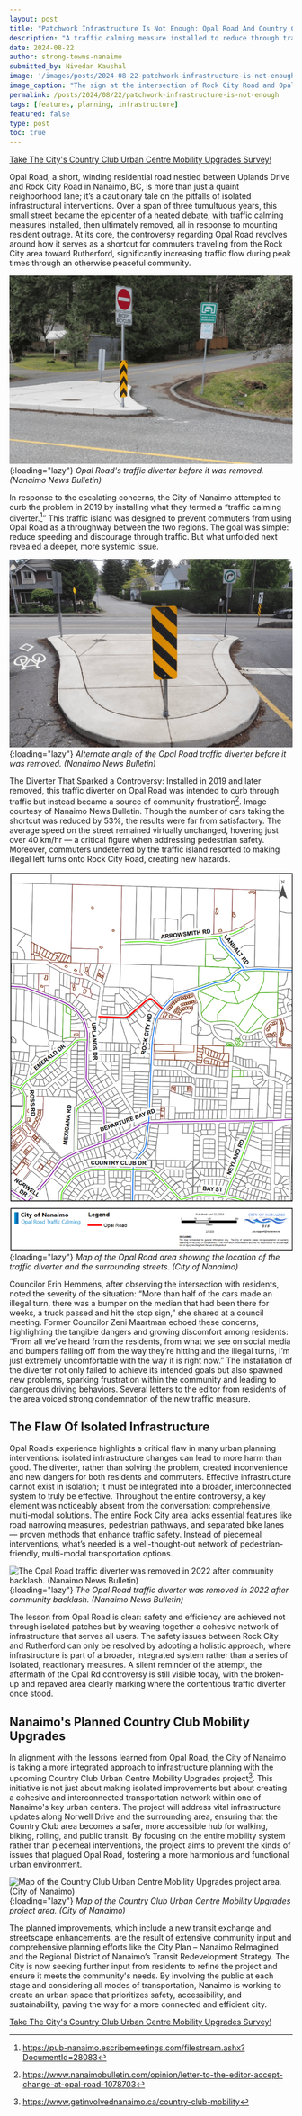 ```yaml
---
layout: post
title: "Patchwork Infrastructure Is Not Enough: Opal Road And Country Club Centre"
description: "A traffic calming measure installed to reduce through traffic inadvertently created new hazards and community frustration, highlighting the need for holistic, interconnected planning. The City of Nanaimo is now applying these lessons to the Country Club Urban Centre Mobility Upgrades project, aiming to create a safer, more integrated transportation network."
date: 2024-08-22
author: strong-towns-nanaimo
submitted_by: Nivedan Kaushal
image: '/images/posts/2024-08-22-patchwork-infrastructure-is-not-enough/rock-city-opal-road-sign.png'
image_caption: "The sign at the intersection of Rock City Road and Opal Road, where a traffic diverter was installed in 2019 and later removed. (Strong Towns Nanaimo)"
permalink: /posts/2024/08/22/patchwork-infrastructure-is-not-enough
tags: [features, planning, infrastructure]
featured: false
type: post
toc: true
---
```


<div id="sidewalking-victoria-button">
  <a href="https://form.simplesurvey.com/f/s.aspx?s=16ECA923-ED7E-4B95-8A98-F8EA2CD50220">Take The City's Country Club Urban Centre Mobility Upgrades Survey!</a>
  <div class="banner_bg lazy loaded" data-bg="" data-ll-status="entered"></div>
</div>

Opal Road, a short, winding residential road nestled between Uplands Drive and Rock City Road in Nanaimo, BC, is more than just a quaint neighborhood lane; it’s a cautionary tale on the pitfalls of isolated infrastructural interventions. Over a span of three tumultuous years, this small street became the epicenter of a heated debate, with traffic calming measures installed, then ultimately removed, all in response to mounting resident outrage. At its core, the controversy regarding Opal Road revolves around how it serves as a shortcut for commuters traveling from the Rock City area toward Rutherford, significantly increasing traffic flow during peak times through an otherwise peaceful community.

![Opal Road's traffic diverter before it was removed. (Nanaimo News Bulletin)](/images/posts/2024-08-22-patchwork-infrastructure-is-not-enough/traffic-diverter-before-removal.png){:loading="lazy"}
*Opal Road's traffic diverter before it was removed. (Nanaimo News Bulletin)*

In response to the escalating concerns, the City of Nanaimo attempted to curb the problem in 2019 by installing what they termed a “traffic calming diverter.[^1]” This traffic island was designed to prevent commuters from using Opal Road as a throughway between the two regions. The goal was simple: reduce speeding and discourage through traffic. But what unfolded next revealed a deeper, more systemic issue.

![Alternate angle of the Opal Road traffic diverter before it was removed. (Nanaimo News Bulletin)](/images/posts/2024-08-22-patchwork-infrastructure-is-not-enough/traffic-diverter-before-removal-2.png){:loading="lazy"}
*Alternate angle of the Opal Road traffic diverter before it was removed. (Nanaimo News Bulletin)*

The Diverter That Sparked a Controversy: Installed in 2019 and later removed, this traffic diverter on Opal Road was intended to curb through traffic but instead became a source of community frustration[^2]. Image courtesy of Nanaimo News Bulletin. Though the number of cars taking the shortcut was reduced by 53%, the results were far from satisfactory. The average speed on the street remained virtually unchanged, hovering just over 40 km/hr — a critical figure when addressing pedestrian safety. Moreover, commuters undeterred by the traffic island resorted to making illegal left turns onto Rock City Road, creating new hazards. 

![Map of the Opal Road area showing the location of the traffic diverter and the surrounding streets. (City of Nanaimo)](/images/posts/2024-08-22-patchwork-infrastructure-is-not-enough/opal-road-traffic-calming-map.png){:loading="lazy"}
*Map of the Opal Road area showing the location of the traffic diverter and the surrounding streets. (City of Nanaimo)*

Councilor Erin Hemmens, after observing the intersection with residents, noted the severity of the situation: “More than half of the cars made an illegal turn, there was a bumper on the median that had been there for weeks, a truck passed and hit the stop sign,” she shared at a council meeting. Former Councilor Zeni Maartman echoed these concerns, highlighting the tangible dangers and growing discomfort among residents: “From all we’ve heard from the residents, from what we see on social media and bumpers falling off from the way they’re hitting and the illegal turns, I’m just extremely uncomfortable with the way it is right now.” The installation of the diverter not only failed to achieve its intended goals but also spawned new problems, sparking frustration within the community and leading to dangerous driving behaviors. Several letters to the editor from residents of the area voiced strong condemnation of the new traffic measure.

## The Flaw Of Isolated Infrastructure

Opal Road’s experience highlights a critical flaw in many urban planning interventions: isolated infrastructure changes can lead to more harm than good. The diverter, rather than solving the problem, created inconvenience and new dangers for both residents and commuters. Effective infrastructure cannot exist in isolation; it must be integrated into a broader, interconnected system to truly be effective. Throughout the entire controversy, a key element was noticeably absent from the conversation: comprehensive, multi-modal solutions. The entire Rock City area lacks essential features like road narrowing measures, pedestrian pathways, and separated bike lanes — proven methods that enhance traffic safety. Instead of piecemeal interventions, what’s needed is a well-thought-out network of pedestrian-friendly, multi-modal transportation options.

![The Opal Road traffic diverter was removed in 2022 after community backlash. (Nanaimo News Bulletin)](/images/posts/2024-08-22-patchwork-infrastructure-is-not-enough/traffic-diverter-after-removal.png){:loading="lazy"}
*The Opal Road traffic diverter was removed in 2022 after community backlash. (Nanaimo News Bulletin)*

The lesson from Opal Road is clear: safety and efficiency are achieved not through isolated patches but by weaving together a cohesive network of infrastructure that serves all users. The safety issues between Rock City and Rutherford can only be resolved by adopting a holistic approach, where infrastructure is part of a broader, integrated system rather than a series of isolated, reactionary measures. A silent reminder of the attempt, the aftermath of the Opal Rd controversy is still visible today, with the broken-up and repaved area clearly marking where the contentious traffic diverter once stood.

## Nanaimo's Planned Country Club Mobility Upgrades

In alignment with the lessons learned from Opal Road, the City of Nanaimo is taking a more integrated approach to infrastructure planning with the upcoming Country Club Urban Centre Mobility Upgrades project[^3]. This initiative is not just about making isolated improvements but about creating a cohesive and interconnected transportation network within one of Nanaimo's key urban centers. The project will address vital infrastructure updates along Norwell Drive and the surrounding area, ensuring that the Country Club area becomes a safer, more accessible hub for walking, biking, rolling, and public transit. By focusing on the entire mobility system rather than piecemeal interventions, the project aims to prevent the kinds of issues that plagued Opal Road, fostering a more harmonious and functional urban environment.

![Map of the Country Club Urban Centre Mobility Upgrades project area. (City of Nanaimo)](/images/posts/2024-08-22-patchwork-infrastructure-is-not-enough/country-club-mobility-upgrades-map.png){:loading="lazy"}
*Map of the Country Club Urban Centre Mobility Upgrades project area. (City of Nanaimo)*

The planned improvements, which include a new transit exchange and streetscape enhancements, are the result of extensive community input and comprehensive planning efforts like the City Plan – Nanaimo ReImagined and the Regional District of Nanaimo’s Transit Redevelopment Strategy. The City is now seeking further input from residents to refine the project and ensure it meets the community's needs. By involving the public at each stage and considering all modes of transportation, Nanaimo is working to create an urban space that prioritizes safety, accessibility, and sustainability, paving the way for a more connected and efficient city.

<div id="sidewalking-victoria-button">
  <a href="https://form.simplesurvey.com/f/s.aspx?s=16ECA923-ED7E-4B95-8A98-F8EA2CD50220">Take The City's Country Club Urban Centre Mobility Upgrades Survey!</a>
  <div class="banner_bg lazy loaded" data-bg="" data-ll-status="entered"></div>
</div>

[^1]: https://pub-nanaimo.escribemeetings.com/filestream.ashx?DocumentId=28083
[^2]: https://www.nanaimobulletin.com/opinion/letter-to-the-editor-accept-change-at-opal-road-1078703
[^3]: https://www.getinvolvednanaimo.ca/country-club-mobility